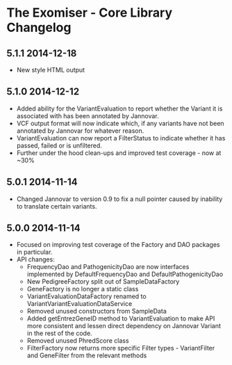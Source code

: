 # The Exomiser - Core Library Changelog

## 5.1.1 2014-12-18
- New style HTML output

## 5.1.0 2014-12-12
- Added ability for the VariantEvaluation to report whether the Variant it is associated with has been annotated by Jannovar.
- VCF output format will now indicate which, if any variants have not been annotated by Jannovar for whatever reason.
- VariantEvaluation can now report a FilterStatus to indicate whether it has passed, failed or is unfiltered.
- Further under the hood clean-ups and improved test coverage - now at ~30% 

## 5.0.1 2014-11-14
- Changed Jannovar to version 0.9 to fix a null pointer caused by inability to translate certain variants.

## 5.0.0 2014-11-14
- Focused on improving test coverage of the Factory and DAO packages in particular.
- API changes:
    - FrequencyDao and PathogenicityDao are now interfaces implemented by DefaultFrequencyDao and DefaultPathogenicityDao
    - New PedigreeFactory split out of SampleDataFactory
    - GeneFactory is no longer a static class
    - VariantEvaluationDataFactory renamed to VariantVariantEvaluationDataService
    - Removed unused constructors from SampleData
    - Added getEntrezGeneID method to VariantEvaluation to make API more consistent and lessen direct dependency on Jannovar Variant in the rest of the code.
    - Removed unused PhredScore class
    - FilterFactory now returns more specific Filter types - VariantFilter and GeneFilter from the relevant methods

